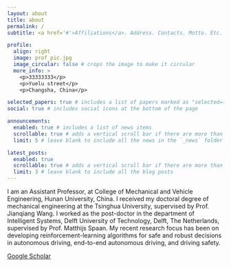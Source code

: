 ```yaml
---
layout: about
title: about
permalink: /
subtitle: <a href='#'>Affiliations</a>. Address. Contacts. Motto. Etc.

profile:
  align: right
  image: prof_pic.jpg
  image_circular: false # crops the image to make it circular
  more_info: >
    <p>33333333</p>
    <p>Yuelu street</p>
    <p>Changsha, China</p>

selected_papers: true # includes a list of papers marked as "selected={true}"
social: true # includes social icons at the bottom of the page

announcements:
  enabled: true # includes a list of news items
  scrollable: true # adds a vertical scroll bar if there are more than 3 news items
  limit: 5 # leave blank to include all the news in the `_news` folder

latest_posts:
  enabled: true
  scrollable: true # adds a vertical scroll bar if there are more than 3 new posts items
  limit: 3 # leave blank to include all the blog posts
---
```

I am an Assistant Professor, at College of Mechanical and Vehicle Engineering, Hunan University, China. I received my doctoral degree of mechanical engineering at the Tsinghua University, supervised by Prof. Jianqiang Wang. I worked as the post-doctor in the department of Intelligent Systems, Delft University of Technology, Delft, The Netherlands, supervised by Prof. Matthijs Spaan. My recent research focus has been on developing reinforcement-learning algorithms for safe and robust decisions in autonomous driving, end-to-end autonomous driving, and driving safety. 

[Google Scholar](https://scholar.google.com/citations?user=jsO5m0UAAAAJ&hl=en)
